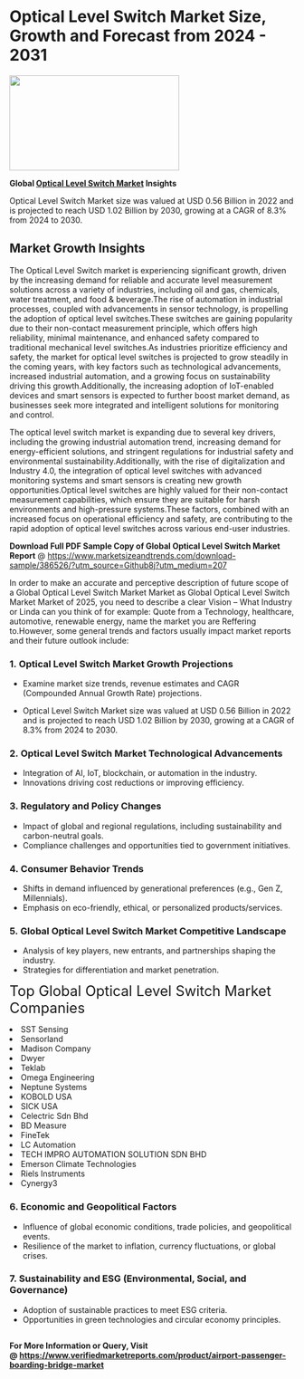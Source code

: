 <H1>Optical Level Switch Market Size, Growth and Forecast from 2024 - 2031</H1><img class="aligncenter size-medium wp-image-584254" src="https://thirdeyenews.in/wp-content/uploads/2024/09/Global-Market-Research-300x168.jpeg" alt="" width="300" height="168" /><p><strong>Global&nbsp;<a href="https://www.marketsizeandtrends.com/download-sample/386526/?utm_source=Github8j?utm_medium=207">Optical Level Switch Market</a> Insights</strong></p><p>Optical Level Switch Market size was valued at USD 0.56 Billion in 2022 and is projected to reach USD 1.02 Billion by 2030, growing at a CAGR of 8.3% from 2024 to 2030.</p><p><h2>Market Growth Insights</h2> <p>The Optical Level Switch market is experiencing significant growth, driven by the increasing demand for reliable and accurate level measurement solutions across a variety of industries, including oil and gas, chemicals, water treatment, and food & beverage.The rise of automation in industrial processes, coupled with advancements in sensor technology, is propelling the adoption of optical level switches.These switches are gaining popularity due to their non-contact measurement principle, which offers high reliability, minimal maintenance, and enhanced safety compared to traditional mechanical level switches.As industries prioritize efficiency and safety, the market for optical level switches is projected to grow steadily in the coming years, with key factors such as technological advancements, increased industrial automation, and a growing focus on sustainability driving this growth.Additionally, the increasing adoption of IoT-enabled devices and smart sensors is expected to further boost market demand, as businesses seek more integrated and intelligent solutions for monitoring and control.</p> <p>The optical level switch market is expanding due to several key drivers, including the growing industrial automation trend, increasing demand for energy-efficient solutions, and stringent regulations for industrial safety and environmental sustainability.Additionally, with the rise of digitalization and Industry 4.0, the integration of optical level switches with advanced monitoring systems and smart sensors is creating new growth opportunities.Optical level switches are highly valued for their non-contact measurement capabilities, which ensure they are suitable for harsh environments and high-pressure systems.These factors, combined with an increased focus on operational efficiency and safety, are contributing to the rapid adoption of optical level switches across various end-user industries.</p> <p><span class=""><strong>Download Full PDF Sample Copy of Global Optical Level Switch Market Report</strong> @ <a href="https://www.marketsizeandtrends.com/download-sample/386526/?utm_source=Github8j?utm_medium=207" target="_blank">https://www.marketsizeandtrends.com/download-sample/386526/?utm_source=Github8j?utm_medium=207</a></span></p><p>In order to make an accurate and perceptive description of future scope of a Global&nbsp;Optical Level Switch Market Market as Global&nbsp;Optical Level Switch Market Market of 2025, you need to describe a clear Vision &ndash; What Industry or Linda can you think of for example: Quote from a Technology, healthcare, automotive, renewable energy, name the market you are Reffering to.However, some general trends and factors usually impact market reports and their future outlook include:</p><h3>1.&nbsp;<strong>Optical Level Switch Market Growth Projections</strong></h3><ul><li>Examine market size trends, revenue estimates and CAGR (Compounded Annual Growth Rate) projections.</li><li><p>Optical Level Switch Market size was valued at USD 0.56 Billion in 2022 and is projected to reach USD 1.02 Billion by 2030, growing at a CAGR of 8.3% from 2024 to 2030.</p></li></ul><h3>2.&nbsp;<strong>Optical Level Switch Market Technological Advancements</strong></h3><ul><li>Integration of AI, IoT, blockchain, or automation in the industry.</li><li>Innovations driving cost reductions or improving efficiency.</li></ul><h3>3.&nbsp;<strong>Regulatory and Policy Changes</strong></h3><ul><li>Impact of global and regional regulations, including sustainability and carbon-neutral goals.</li><li>Compliance challenges and opportunities tied to government initiatives.</li></ul><h3>4.&nbsp;<strong>Consumer Behavior Trends</strong></h3><ul><li>Shifts in demand influenced by generational preferences (e.g., Gen Z, Millennials).</li><li>Emphasis on eco-friendly, ethical, or personalized products/services.</li></ul><h3>5.&nbsp;<strong>Global Optical Level Switch Market Competitive Landscape</strong></h3><ul><li>Analysis of key players, new entrants, and partnerships shaping the industry.</li><li>Strategies for differentiation and market penetration.</li></ul><p data-pm-slice="1 1 []"><span style="color: inherit; font-family: inherit; font-size: 25px;">Top Global Optical Level Switch Market Companies</span></p><div class="" data-test-id=""><p><li>SST Sensing</li><li> Sensorland</li><li> Madison Company</li><li> Dwyer</li><li> Teklab</li><li> Omega Engineering</li><li> Neptune Systems</li><li> KOBOLD USA</li><li> SICK USA</li><li> Celectric Sdn Bhd</li><li> BD Measure</li><li> FineTek</li><li> LC Automation</li><li> TECH IMPRO AUTOMATION SOLUTION SDN BHD</li><li> Emerson Climate Technologies</li><li> Riels Instruments</li><li> Cynergy3</li></p></div><h3>6.&nbsp;<strong>Economic and Geopolitical Factors</strong></h3><ul><li>Influence of global economic conditions, trade policies, and geopolitical events.</li><li>Resilience of the market to inflation, currency fluctuations, or global crises.</li></ul><h3>7.&nbsp;<strong>Sustainability and ESG (Environmental, Social, and Governance)</strong></h3><ul><li>Adoption of sustainable practices to meet ESG criteria.</li><li>Opportunities in green technologies and circular economy principles.</li></ul><h2><strong style="font-size: 14px;">For More Information or Query, Visit @&nbsp;</strong><a style="background-color: #ffffff; font-size: 14px;" href="https://www.marketsizeandtrends.com/report/optical-level-switch-market/" target="_blank">https://www.verifiedmarketreports.com/product/airport-passenger-boarding-bridge-market</a></h2>